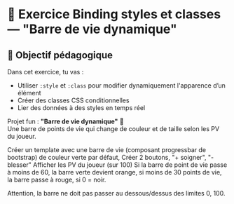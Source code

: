 # 🧪 Exercice Binding styles et classes — "Barre de vie dynamique"

## 🎯 Objectif pédagogique

Dans cet exercice, tu vas :

- Utiliser `:style` et `:class` pour modifier dynamiquement l'apparence d’un élément
- Créer des classes CSS conditionnelles
- Lier des données à des styles en temps réel

Projet fun : **"Barre de vie dynamique"** 💚  
Une barre de points de vie qui change de couleur et de taille selon les PV du joueur.

Créer un template avec une barre de vie (composant progressbar de bootstrap) de couleur verte par défaut,
Créer 2 boutons, "+ soigner", "- blesser"
Afficher les PV du joueur (sur 100)
Si la barre de point de vie passe à moins de 60, la barre verte devient orange, si moins de 30 points de vie, la barre passe à rouge, si 0 = noir.

Attention, la barre ne doit pas passer au dessous/dessus des limites 0, 100.
